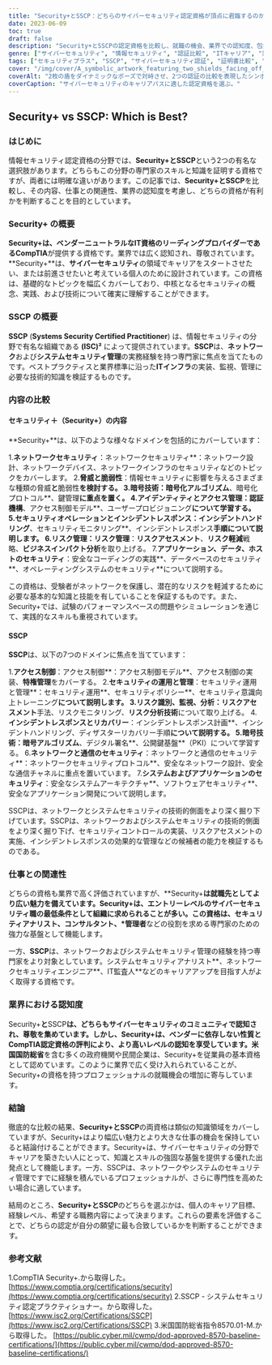 ```yaml
---
title: "Security+とSSCP：どちらのサイバーセキュリティ認定資格が頂点に君臨するのか？"
date: 2023-06-09
toc: true
draft: false
description: "Security+とSSCPの認定資格を比較し、就職の機会、業界での認知度、包括的な知識の網羅性を求めるサイバーセキュリティ専門家にとって最適な選択を決定します。"
genre: ["サイバーセキュリティ", "情報セキュリティ", "認証比較", "ITキャリア", "業界からの評価", "求人情報", "ネットワークセキュリティ", "システムセキュリティ", "CompTIA"]
tags: ["セキュリティプラス", "SSCP", "サイバーセキュリティ認証", "証明書比較", "しゅうぎょうきかい", "業界評価", "ナレッジカバレッジ", "CompTIA", "ネットワークセキュリティ", "システムセキュリティ", "情報セキュリティ", "アイティーキャリア", "サイバーセキュリティプロフェッショナル", "サイバーセキュリティーの仕事", "サイバーセキュリティ認定資格", "サイバーセキュリティ産業", "サイバーセキュリティの知識", "サイバーセキュリティスキル", "サイバーセキュリティーズファウンデーション", "IT資格", "ベンダニュートラルな証明書", "セキュリティアナリスト", "セキュリティコンサルタント", "セキュリティ管理者", "システムセキュリティアナリスト", "ネットワークセキュリティエンジニア", "IT監査人", "セキュリティ証明書", "ITセキュリティ", "サイバーセキュリティ教育"]
cover: "/img/cover/A_symbolic_artwork_featuring_two_shields_facing_off_against.png"
coverAlt: "2枚の盾をダイナミックなポーズで対峙させ、2つの認証の比較を表現したシンボリックなアートワークです。"
coverCaption: "サイバーセキュリティのキャリアパスに適した認定資格を選ぶ。"
---
```


## Security+ vs SSCP: Which is Best?

### はじめに

情報セキュリティ認定資格の分野では、**Security+**と**SSCP**という2つの有名な選択肢があります。どちらもこの分野の専門家のスキルと知識を証明する資格ですが、両者には明確な違いがあります。この記事では、**Security+**と**SSCP**を比較し、その内容、仕事との関連性、業界の認知度を考慮し、どちらの資格が有利かを判断することを目的としています。

### Security+ の概要

**Security+**は、ベンダーニュートラルなIT資格のリーディングプロバイダーである**CompTIA**が提供する資格です。業界では広く認知され、尊敬されています。**Security+**は、**サイバーセキュリティ**の領域でキャリアをスタートさせたい、または前進させたいと考えている個人のために設計されています。この資格は、基礎的なトピックを幅広くカバーしており、中核となるセキュリティの概念、実践、および技術について確実に理解することができます。

### SSCP の概要

**SSCP** (**Systems Security Certified Practitioner**) は、情報セキュリティの分野で有名な組織である **(ISC)²** によって提供されています。**SSCP**は、**ネットワーク**および**システムセキュリティ管理**の実務経験を持つ専門家に焦点を当てたものです。ベストプラクティスと業界標準に沿った**ITインフラ**の実装、監視、管理に必要な技術的知識を検証するものです。

### 内容の比較

#### セキュリティ＋（Security+）の内容

**Security+**は、以下のような様々なドメインを包括的にカバーしています：

1.**ネットワークセキュリティ**：ネットワークセキュリティ**：ネットワーク設計、ネットワークデバイス、ネットワークインフラのセキュリティなどのトピックをカバーします。
2.**脅威と脆弱性**：情報セキュリティに影響を与えるさまざまな種類の脅威**と**脆弱性**を検討する。
3.**暗号技術**：暗号化アルゴリズム**、暗号化プロトコル**、鍵管理**に重点を置く。
4.**アイデンティティとアクセス管理**：認証機構**、アクセス制御モデル**、ユーザープロビジョニング**について学習する。
5.**セキュリティオペレーションとインシデントレスポンス**：インシデントハンドリング**、セキュリティモニタリング**、インシデントレスポンス**手順について説明します。
6.**リスク管理**：リスク管理**：**リスクアセスメント**、**リスク軽減**戦略、**ビジネスインパクト分析**を取り上げる。
7.**アプリケーション、データ、ホストのセキュリティ**：安全なコーディングの実践**、データベースのセキュリティ**、オペレーティングシステムのセキュリティ**について説明する。

この資格は、受験者がネットワークを保護し、潜在的なリスクを軽減するために必要な基本的な知識と技能を有していることを保証するものです。また、Security+では、試験のパフォーマンスベースの問題やシミュレーションを通じて、実践的なスキルも重視されています。

#### SSCP

**SSCP**は、以下の7つのドメインに焦点を当てています：

1.**アクセス制御**：アクセス制御**：アクセス制御モデル**、アクセス制御の実装、**特権管理**をカバーする。
2.**セキュリティの運用と管理**：セキュリティ運用と管理**：セキュリティ運用**、セキュリティポリシー**、セキュリティ意識向上トレーニング**について説明します。
3.**リスク識別、監視、分析**：リスクアセスメント**手法、リスクモニタリング、**リスク分析技術**について取り上げる。
4.**インシデントレスポンスとリカバリー**：インシデントレスポンス計画**、インシデントハンドリング、ディザスターリカバリー手順**について説明する。
5.**暗号技術**：暗号アルゴリズム**、デジタル署名**、公開鍵基盤**（PKI）について学習する。
6.**ネットワークと通信のセキュリティ**：ネットワークと通信のセキュリティ**：ネットワークセキュリティプロトコル**、安全なネットワーク設計、安全な通信チャネルに重点を置いています。
7.**システムおよびアプリケーションのセキュリティ**：安全なシステムアーキテクチャ**、ソフトウェアセキュリティ**、安全なアプリケーション開発について説明します。

SSCPは、ネットワークとシステムセキュリティの技術的側面をより深く掘り下げています。SSCPは、ネットワークおよびシステムセキュリティの技術的側面をより深く掘り下げ、セキュリティコントロールの実装、リスクアセスメントの実施、インシデントレスポンスの効果的な管理などの候補者の能力を検証するものである。

### 仕事との関連性

どちらの資格も業界で高く評価されていますが、**Security+**は就職先としてより広い魅力を備えています。Security+は、エントリーレベルのサイバーセキュリティ職の最低条件として組織に求められることが多い。この資格は、**セキュリティアナリスト**、**コンサルタント**、*管理者**などの役割を求める専門家のための強力な基盤として機能します。

一方、**SSCP**は、ネットワークおよびシステムセキュリティ管理の経験を持つ専門家をより対象としています。システムセキュリティアナリスト**、ネットワークセキュリティエンジニア**、IT監査人**などのキャリアアップを目指す人がよく取得する資格です。

### 業界における認知度

Security+**と**SSCP**は、どちらもサイバーセキュリティのコミュニティで認知され、尊敬を集めています。しかし、Security+は、ベンダーに依存しない性質とCompTIA認定資格の評判により、より高いレベルの認知を享受しています。米国国防総省**を含む多くの政府機関や民間企業は、Security+を従業員の基本資格として認めています。このように業界で広く受け入れられていることが、Security+の資格を持つプロフェッショナルの就職機会の増加に寄与しています。

### 結論

徹底的な比較の結果、**Security+**と**SSCP**の両資格は類似の知識領域をカバーしていますが、Security+はより幅広い魅力とより大きな仕事の機会を保持していると結論付けることができます。Security+は、サイバーセキュリティの分野でキャリアを築きたい人にとって、知識とスキルの強固な基盤を提供する優れた出発点として機能します。一方、SSCPは、ネットワークやシステムのセキュリティ管理ですでに経験を積んでいるプロフェッショナルが、さらに専門性を高めたい場合に適しています。

結局のところ、**Security+**と**SSCP**のどちらを選ぶかは、個人のキャリア目標、経験レベル、希望する職務内容によって決まります。これらの要素を評価することで、どちらの認定が自分の願望に最も合致しているかを判断することができます。

### 参考文献

1.CompTIA Security+.から取得した。 [https://www.comptia.org/certifications/security](https://www.comptia.org/certifications/security)
2.SSCP - システムセキュリティ認定プラクティショナー。から取得した。 [https://www.isc2.org/Certifications/SSCP](https://www.isc2.org/Certifications/SSCP)
3.米国国防総省指令8570.01-M.から取得した。 [https://public.cyber.mil/cwmp/dod-approved-8570-baseline-certifications/](https://public.cyber.mil/cwmp/dod-approved-8570-baseline-certifications/)
